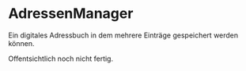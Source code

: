 # AdressenManager
Ein digitales Adressbuch in dem mehrere Einträge gespeichert werden können.

Offentsichtlich noch nicht fertig.
